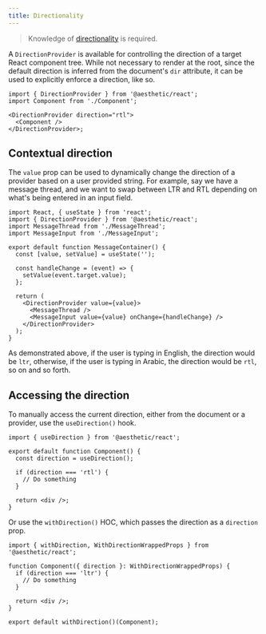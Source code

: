 ```yaml
---
title: Directionality
---
```


> Knowledge of [directionality](../../development/direction.md) is required.

A `DirectionProvider` is available for controlling the direction of a target React component tree.
While not necessary to render at the root, since the default direction is inferred from the
document's `dir` attribute, it can be used to explicitly enforce a direction, like so.

```tsx
import { DirectionProvider } from '@aesthetic/react';
import Component from './Component';

<DirectionProvider direction="rtl">
  <Component />
</DirectionProvider>;
```

## Contextual direction

The `value` prop can be used to dynamically change the direction of a provider based on a user
provided string. For example, say we have a message thread, and we want to swap between LTR and RTL
depending on what's being entered in an input field.

```tsx
import React, { useState } from 'react';
import { DirectionProvider } from '@aesthetic/react';
import MessageThread from './MessageThread';
import MessageInput from './MessageInput';

export default function MessageContainer() {
  const [value, setValue] = useState('');

  const handleChange = (event) => {
    setValue(event.target.value);
  };

  return (
    <DirectionProvider value={value}>
      <MessageThread />
      <MessageInput value={value} onChange={handleChange} />
    </DirectionProvider>
  );
}
```

As demonstrated above, if the user is typing in English, the direction would be `ltr`, otherwise, if
the user is typing in Arabic, the direction would be `rtl`, so on and so forth.

## Accessing the direction

To manually access the current direction, either from the document or a provider, use the
`useDirection()` hook.

```tsx {4,6}
import { useDirection } from '@aesthetic/react';

export default function Component() {
  const direction = useDirection();

  if (direction === 'rtl') {
    // Do something
  }

  return <div />;
}
```

Or use the `withDirection()` HOC, which passes the direction as a `direction` prop.

```tsx {3,4,11}
import { withDirection, WithDirectionWrappedProps } from '@aesthetic/react';

function Component({ direction }: WithDirectionWrappedProps) {
  if (direction === 'ltr') {
    // Do something
  }

  return <div />;
}

export default withDirection()(Component);
```
